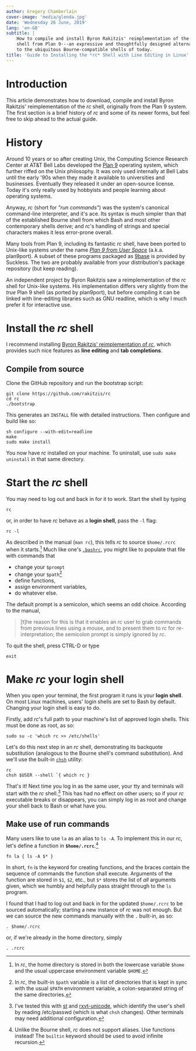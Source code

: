 ```yaml
---
author: Gregory Chamberlain
cover-image: 'media/glenda.jpg'
date: 'Wednesday 26 June, 2019'
lang: 'en-GB'
subtitle: |
    How to compile and install Byron Rakitzis' reimplementation of the *rc*
    shell from Plan 9---an expressive and thoughtfully designed alternative
    to the ubiquitous Bourne-compatible shells of today.
title: 'Guide to Installing the *rc* Shell with Line Editing in Linux'
---
```


Introduction
============

This article demonstrates how to download, compile and install Byron
Rakitzis' reimplementation of the *rc* shell, originally from the Plan 9
system. The first section is a brief history of *rc* and some of its
newer forms, but feel free to skip ahead to the actual guide.

History
=======

Around 10 years or so after creating Unix, the Computing Science
Research Center at AT&T Bell Labs developed the [Plan 9] operating
system, which further riffed on the Unix philosophy. It was only used
internally at Bell Labs until the early \'90s when they made it
available to universities and businesses. Eventually they released it
under an open-source license. Today it's only really used by hobbyists
and people learning about operating systems.

Anyway, *rc* (short for *"run commands"*) was the system's canonical
command-line interpreter, and it's ace. Its syntax is much simpler than
that of the established Bourne shell from which Bash and most other
contemporary shells derive; and *rc*\'s handling of strings and special
characters makes it less error-prone overall.

Many tools from Plan 9, including its fantastic *rc* shell, have been
ported to Unix-like systems under the name *[Plan 9 from User Space]*
(a.k.a. plan9port). A subset of these programs packaged as [9base] is
provided by Suckless. The two are probably available from your
distribution's package repository (but keep reading).

An independent project by Byron Rakitzis saw a reimplementation of the
*rc* shell for Unix-like systems. His implementation differs very
slightly from the *true* Plan 9 shell (as ported by plan9port), but
before compiling it can be linked with line-editing libraries such as
GNU readline, which is why I much prefer it for interactive use.

Install the *rc* shell
======================

I recommend installing [Byron Rakitzis' reimplementation of *rc*], which
provides such nice features as **line editing** and **tab completions**.

Compile from source
-------------------

Clone the GitHub repository and run the bootstrap script:

``` {.bash}
git clone https://github.com/rakitzis/rc
cd rc
./bootstrap
```

This generates an `INSTALL` file with detailed instructions. Then
configure and build like so:

``` {.bash}
sh configure --with-edit=readline
make
sudo make install
```

You now have *rc* installed on your machine. To uninstall, use
`sudo make uninstall` in that same directory.

Start the *rc* shell
====================

You may need to log out and back in for it to work. Start the shell by
typing

``` {.bash}
rc
```

or, in order to have *rc* behave as a **login shell**, pass the `-l`
flag:

``` {.bash}
rc -l
```

As described in the manual (`man rc`), this tells *rc* to source
`$home/.rcrc` when it starts.[^1] Much like one's [`.bashrc`], you might
like to populate that file with commands that

-   change your `$prompt`
-   change your `$path`[^2]
-   define functions,
-   assign environment variables,
-   do whatever else.

The default prompt is a semicolon, which seems an odd choice. According
to the manual,

> \[t\]he reason for this is that it enables an *rc* user to grab
> commands from previous lines using a mouse, and to present them to
> *rc* for re-interpretation; the semicolon prompt is simply ignored by
> *rc*.

To quit the shell, press CTRL-D or type

``` {.bash}
exit
```

Make *rc* your login shell
==========================

When you open your terminal, the first program it runs is your **login
shell**. On most Linux machines, users' login shells are set to Bash by
default. Changing your login shell is easy to do.

Firstly, add *rc*'s full path to your machine's list of approved login
shells. This must be done as root, as so:

``` {.bash}
sudo su -c 'which rc >> /etc/shells'
```

Let's do this next step in an *rc* shell, demonstrating its backquote
substitution (analogous to the Bourne shell's command substitution). And
we'll use the built-in [`chsh`] utility:

``` {.bash}
rc
chsh $USER --shell `{ which rc }
```

That's it! Next time you log in as the same user, your tty and terminals
will start with the *rc* shell.[^3] This has had no effect on other
users; so if your *rc* executable breaks or disappears, you can simply
log in as root and change your shell back to Bash or what have you.

Make use of run commands
------------------------

Many users like to use `la` as an alias to `ls -A`. To implement this in
our *rc*, let's define a function in **`$home/.rcrc`**.[^4]

``` {.bash}
fn la { ls -A $* }   
```

In short, `fn` is the keyword for creating functions, and the braces
contain the sequence of commands the function shall execute. Arguments
of the function are stored in `$1`, `$2`, etc., but `$*` stores the list
of *all* arguments given, which we humbly and helpfully pass straight
through to the `ls` program.

I found that I had to log out and back in for the updated `$home/.rcrc`
to be sourced automatically; starting a new instance of *rc* was not
enough. But we can source the new commands manually with the `.`
built-in, as so:

``` {.bash}
. $home/.rcrc
```

or, if we're already in the home directory, simply

``` {.bash}
. .rcrc
```

[^1]: In *rc*, the home directory is stored in both the lowercase
    variable `$home` and the usual uppercase environment variable
    `$HOME`.

[^2]: In *rc*, the built-in `$path` variable is a list of directories
    that is kept in sync with the usual `$PATH` environment variable, a
    colon-separated string of the same directories.

[^3]: I've tested this with [st] and [rxvt-unicode], which identify the
    user's shell by reading /etc/passwd (which is what `chsh` changes).
    Other terminals may need additional configuration.

[^4]: Unlike the Bourne shell, *rc* does not support aliases. Use
    functions instead! The `builtin` keyword should be used to avoid
    infinite recursion.

  [Plan 9]: https://9p.io/plan9
  [Plan 9 from User Space]: https://9fans.github.io/plan9port
  [9base]: http://tools.suckless.org/9base/
  [Byron Rakitzis' reimplementation of *rc*]: https://github.com/rakitzis/rc
    "rc shell -- independent re-implementation for Unix of the Plan 9 shell (from circa 1992)."
  [`.bashrc`]: https://wiki.archlinux.org/index.php/Bash#Configuration_files
  [`chsh`]: http://man7.org/linux/man-pages/man1/chsh.1.html
  [st]: https://st.suckless.org/
  [rxvt-unicode]: https://wiki.archlinux.org/index.php/Rxvt-unicode
